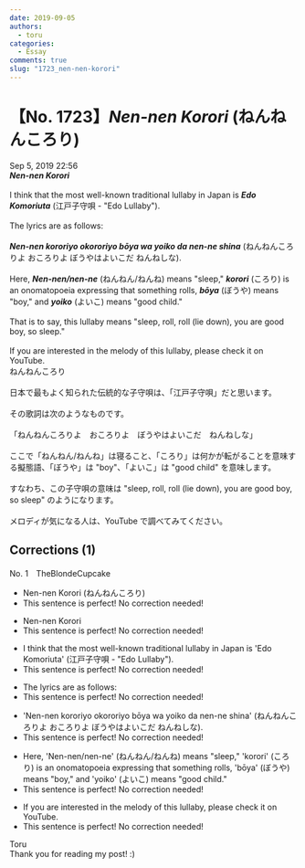 ```yaml
---
date: 2019-09-05
authors:
  - toru
categories:
  - Essay
comments: true
slug: "1723_nen-nen-korori"
---
```


# 【No. 1723】<strong><em>Nen-nen Korori</em></strong> (ねんねんころり)
<div class="date">Sep 5, 2019 22:56</div>
<div id="post"><div id="body_show_ori">
<strong><em>Nen-nen Korori</em></strong><br/><br/>I think that the most well-known traditional lullaby in Japan is <strong><em>Edo Komoriuta</em></strong> (江戸子守唄 - "Edo Lullaby").<br/><br/>The lyrics are as follows:<br/><br/><strong><em>Nen-nen kororiyo okororiyo bōya wa yoiko da nen-ne shina</em></strong> (ねんねんころりよ おころりよ ぼうやはよいこだ ねんねしな).<br/><br/>Here, <strong><em>Nen-nen/nen-ne</em></strong> (ねんねん/ねんね) means "sleep," <strong><em>korori</em></strong> (ころり) is an onomatopoeia expressing that something rolls, <strong><em>bōya</em></strong> (ぼうや) means "boy," and <strong><em>yoiko</em></strong> (よいこ) means "good child."<br/><br/>That is to say, this lullaby means "sleep, roll, roll (lie down), you are good boy, so sleep."<br/><br/>If you are interested in the melody of this lullaby, please check it on YouTube.
</div></div>

<!-- more -->

<div id="post_ja"><div id="body_show_mo">
ねんねんころり<br/><br/>日本で最もよく知られた伝統的な子守唄は、「江戸子守唄」だと思います。<br/><br/>その歌詞は次のようなものです。<br/><br/>「ねんねんころりよ　おころりよ　ぼうやはよいこだ　ねんねしな」<br/><br/>ここで「ねんねん/ねんね」は寝ること、「ころり」は何かが転がることを意味する擬態語、「ぼうや」は "boy"、「よいこ」は "good child" を意味します。<br/><br/>すなわち、この子守唄の意味は "sleep, roll, roll (lie down), you are good boy, so sleep" のようになります。<br/><br/>メロディが気になる人は、YouTube で調べてみてください。
</div></div>

## Corrections (1)
<div id="block"><div class="first_name"> No. 1　<span class="just_name">TheBlondeCupcake</span></div><div id="block2">
<ul class="correction_field">
<li class="incorrect">Nen-nen Korori (ねんねんころり)</li>
<li class="corrected perfect">This sentence is perfect! No correction needed!</li>
</ul>
<ul class="correction_field">
<li class="incorrect">Nen-nen Korori</li>
<li class="corrected perfect">This sentence is perfect! No correction needed!</li>
</ul>
<ul class="correction_field">
<li class="incorrect">I think that the most well-known traditional lullaby in Japan is 'Edo Komoriuta' (江戸子守唄 - "Edo Lullaby").</li>
<li class="corrected perfect">This sentence is perfect! No correction needed!</li>
</ul>
<ul class="correction_field">
<li class="incorrect">The lyrics are as follows:</li>
<li class="corrected perfect">This sentence is perfect! No correction needed!</li>
</ul>
<ul class="correction_field">
<li class="incorrect">'Nen-nen kororiyo okororiyo bōya wa yoiko da nen-ne shina' (ねんねんころりよ おころりよ ぼうやはよいこだ ねんねしな).</li>
<li class="corrected perfect">This sentence is perfect! No correction needed!</li>
</ul>
<ul class="correction_field">
<li class="incorrect">Here, 'Nen-nen/nen-ne' (ねんねん/ねんね) means "sleep," 'korori' (ころり) is an onomatopoeia expressing that something rolls, 'bōya' (ぼうや) means "boy," and 'yoiko' (よいこ) means "good child."</li>
<li class="corrected perfect">This sentence is perfect! No correction needed!</li>
</ul>
<ul class="correction_field">
<li class="incorrect">If you are interested in the melody of this lullaby, please check it on YouTube.</li>
<li class="corrected perfect">This sentence is perfect! No correction needed!</li>
</ul>
</div><div class="name"><span class="just_name">Toru</span><br>
Thank you for reading my post! :)
</div>
</div>
